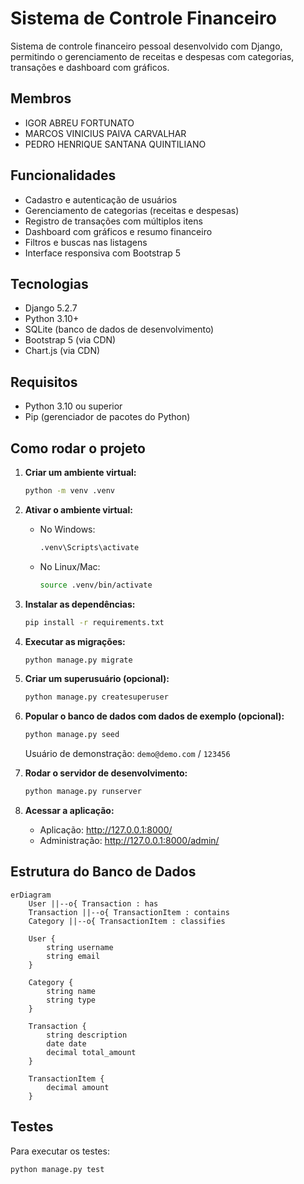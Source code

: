 # Sistema de Controle Financeiro

Sistema de controle financeiro pessoal desenvolvido com Django, permitindo o gerenciamento de receitas e despesas com categorias, transações e dashboard com gráficos.

## Membros

- IGOR ABREU FORTUNATO
- MARCOS VINICIUS PAIVA CARVALHAR
- PEDRO HENRIQUE SANTANA QUINTILIANO

## Funcionalidades

- Cadastro e autenticação de usuários
- Gerenciamento de categorias (receitas e despesas)
- Registro de transações com múltiplos itens
- Dashboard com gráficos e resumo financeiro
- Filtros e buscas nas listagens
- Interface responsiva com Bootstrap 5

## Tecnologias

- Django 5.2.7
- Python 3.10+
- SQLite (banco de dados de desenvolvimento)
- Bootstrap 5 (via CDN)
- Chart.js (via CDN)

## Requisitos

- Python 3.10 ou superior
- Pip (gerenciador de pacotes do Python)

## Como rodar o projeto

1. **Criar um ambiente virtual:**

   ```bash
   python -m venv .venv
   ```

2. **Ativar o ambiente virtual:**

   - No Windows:
     ```bash
     .venv\Scripts\activate
     ```
   - No Linux/Mac:
     ```bash
     source .venv/bin/activate
     ```

3. **Instalar as dependências:**

   ```bash
   pip install -r requirements.txt
   ```

4. **Executar as migrações:**

   ```bash
   python manage.py migrate
   ```

5. **Criar um superusuário (opcional):**

   ```bash
   python manage.py createsuperuser
   ```

6. **Popular o banco de dados com dados de exemplo (opcional):**

   ```bash
   python manage.py seed
   ```

   Usuário de demonstração: `demo@demo.com` / `123456`

7. **Rodar o servidor de desenvolvimento:**

   ```bash
   python manage.py runserver
   ```

8. **Acessar a aplicação:**
   - Aplicação: http://127.0.0.1:8000/
   - Administração: http://127.0.0.1:8000/admin/

## Estrutura do Banco de Dados

```mermaid
erDiagram
    User ||--o{ Transaction : has
    Transaction ||--o{ TransactionItem : contains
    Category ||--o{ TransactionItem : classifies

    User {
        string username
        string email
    }

    Category {
        string name
        string type
    }

    Transaction {
        string description
        date date
        decimal total_amount
    }

    TransactionItem {
        decimal amount
    }
```

## Testes

Para executar os testes:

```bash
python manage.py test
```
